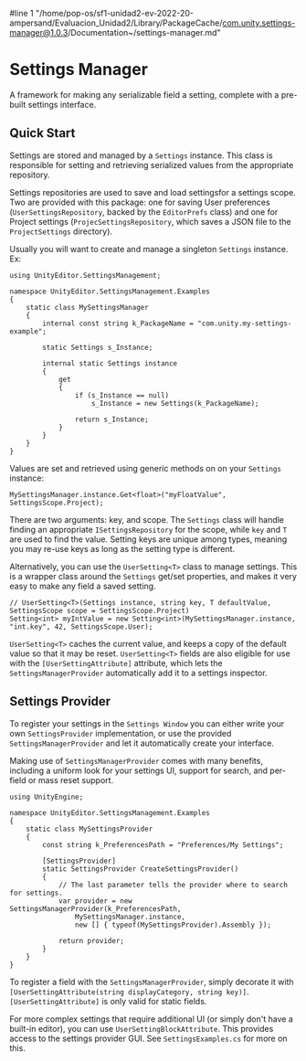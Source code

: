 #line 1 "/home/pop-os/sf1-unidad2-ev-2022-20-ampersand/Evaluacion_Unidad2/Library/PackageCache/com.unity.settings-manager@1.0.3/Documentation~/settings-manager.md"
# Settings Manager

A framework for making any serializable field a setting, complete with a pre-built settings interface.

## Quick Start

Settings are stored and managed by a `Settings` instance. This class is responsible for setting and retrieving serialized values from the appropriate repository.

Settings repositories are used to save and load settingsfor a settings scope. Two are provided with this package: one for saving User preferences (`UserSettingsRepository`, backed by the `EditorPrefs` class) and one for Project settings (`ProjecSettingsRepository`, which saves a JSON file to the `ProjectSettings` directory).

Usually you will want to create and manage a singleton `Settings` instance. Ex:

```
using UnityEditor.SettingsManagement;

namespace UnityEditor.SettingsManagement.Examples
{
    static class MySettingsManager
    {
        internal const string k_PackageName = "com.unity.my-settings-example";

        static Settings s_Instance;

        internal static Settings instance
        {
            get
            {
                if (s_Instance == null)
                    s_Instance = new Settings(k_PackageName);

                return s_Instance;
            }
        }
    }
}
```

Values are set and retrieved using generic methods on on your `Settings` instance:

```
MySettingsManager.instance.Get<float>("myFloatValue", SettingsScope.Project);
```

There are two arguments: key, and scope. The `Settings` class will handle finding an appropriate `ISettingsRepository` for the scope, while `key` and `T` are used to find the value. Setting keys are unique among types, meaning you may re-use keys as long as the setting type is different.

Alternatively, you can use the `UserSetting<T>` class to manage settings. This is a wrapper class around the `Settings` get/set properties, and makes it very easy to make any field a saved setting.

```
// UserSetting<T>(Settings instance, string key, T defaultValue, SettingsScope scope = SettingsScope.Project)
Setting<int> myIntValue = new Setting<int>(MySettingsManager.instance, "int.key", 42, SettingsScope.User);
```

`UserSetting<T>` caches the current value, and keeps a copy of the default value so that it may be reset. `UserSetting<T>` fields are also eligible for use with the `[UserSettingAttribute]` attribute, which lets the `SettingsManagerProvider` automatically add it to a settings inspector.

## Settings Provider

To register your settings in the `Settings Window` you can either write your own `SettingsProvider` implementation, or use the provided `SettingsManagerProvider` and let it automatically create your interface.

Making use of `SettingsManagerProvider` comes with many benefits, including a uniform look for your settings UI, support for search, and per-field or mass reset support.

```
using UnityEngine;

namespace UnityEditor.SettingsManagement.Examples
{
	static class MySettingsProvider
	{
		const string k_PreferencesPath = "Preferences/My Settings";

		[SettingsProvider]
		static SettingsProvider CreateSettingsProvider()
		{
			// The last parameter tells the provider where to search for settings.
			var provider = new SettingsManagerProvider(k_PreferencesPath,
				MySettingsManager.instance,
				new [] { typeof(MySettingsProvider).Assembly });

			return provider;
		}
	}
}
```

To register a field with the `SettingsManagerProvider`, simply decorate it with `[UserSettingAttribute(string displayCategory, string key)]`. `[UserSettingAttribute]` is only valid for static fields.

For more complex settings that require additional UI (or simply don't have a built-in editor), you can use `UserSettingBlockAttribute`. This provides access to the settings provider GUI. See `SettingsExamples.cs` for more on this.

